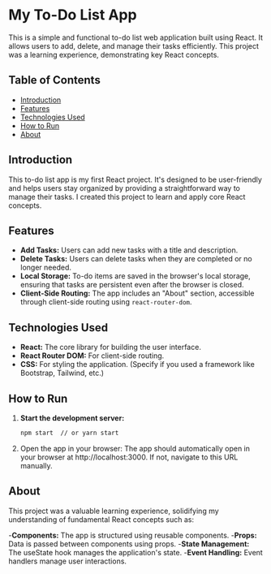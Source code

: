# My To-Do List App

This is a simple and functional to-do list web application built using React. It allows users to add, delete, and manage their tasks efficiently.  This project was a learning experience, demonstrating key React concepts.

## Table of Contents

- [Introduction](#introduction)
- [Features](#features)
- [Technologies Used](#technologies-used)
- [How to Run](#how-to-run)
- [About](#about)


## Introduction

This to-do list app is my first React project. It's designed to be user-friendly and helps users stay organized by providing a straightforward way to manage their tasks.  I created this project to learn and apply core React concepts.

## Features

- **Add Tasks:** Users can add new tasks with a title and description.
- **Delete Tasks:** Users can delete tasks when they are completed or no longer needed.
- **Local Storage:** To-do items are saved in the browser's local storage, ensuring that tasks are persistent even after the browser is closed.
- **Client-Side Routing:**  The app includes an "About" section, accessible through client-side routing using `react-router-dom`.

## Technologies Used

- **React:**  The core library for building the user interface.
- **React Router DOM:** For client-side routing.
- **CSS:** For styling the application. (Specify if you used a framework like Bootstrap, Tailwind, etc.)

## How to Run

1. **Start the development server:**
   ```bash
   npm start  // or yarn start
2. Open the app in your browser: The app should automatically open in your browser at http://localhost:3000. If not, navigate to this URL manually.

## About

This project was a valuable learning experience, solidifying my understanding of fundamental React concepts such as:

-**Components:** The app is structured using reusable components.
-**Props:** Data is passed between components using props.
-**State Management:** The useState hook manages the application's state.
-**Event Handling:** Event handlers manage user interactions.

